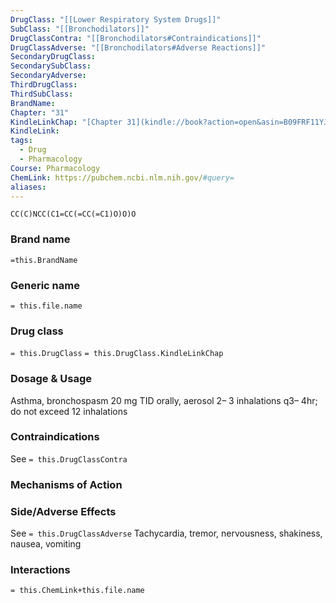 ```yaml
---
DrugClass: "[[Lower Respiratory System Drugs]]"
SubClass: "[[Bronchodilators]]"
DrugClassContra: "[[Bronchodilators#Contraindications]]"
DrugClassAdverse: "[[Bronchodilators#Adverse Reactions]]"
SecondaryDrugClass: 
SecondarySubClass: 
SecondaryAdverse: 
ThirdDrugClass: 
ThirdSubClass: 
BrandName: 
Chapter: "31"
KindleLinkChap: "[Chapter 31](kindle://book?action=open&asin=B09FRF11YJ&location=16553)"
KindleLink: 
tags:
  - Drug
  - Pharmacology
Course: Pharmacology
ChemLink: https://pubchem.ncbi.nlm.nih.gov/#query=
aliases:
---
```

```smiles
CC(C)NCC(C1=CC(=CC(=C1)O)O)O
```

### Brand name
`=this.BrandName`

### Generic name
`= this.file.name`

### Drug class 
`= this.DrugClass`
	`= this.DrugClass.KindleLinkChap`

### Dosage & Usage
Asthma, bronchospasm
20 mg TID orally, aerosol 2– 3 inhalations q3– 4hr; do not exceed 12 inhalations

### Contraindications
See `= this.DrugClassContra`

### Mechanisms of Action

### Side/Adverse Effects
See `= this.DrugClassAdverse`
Tachycardia, tremor, nervousness, shakiness, nausea, vomiting

### Interactions

`= this.ChemLink+this.file.name`

 